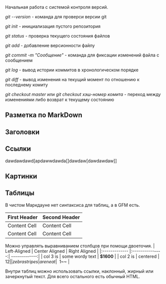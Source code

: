 Начальная работа с системой контроля версий.

*git --version* - команда для проверси версии git

*git init* - инициализация пустого репозитория

*git status* - проверка текущего состояния файлов

*git add* - добавление версионности файлу

*git commit -m "Сообщение"* - команда для фиксации изменений файла с сообщением

*git log* - вывод истории коммитов в хронологическом порядке

*git diff* - вывод изменения на текущий момент по отношению к последнему комиту

*git checkout master* или *git checkout хэш-номер комита* - переход между изменениями либо возврат к текущему состоянию

## Разметка по MarkDown

## Заголовки

## Ссылки

dawdawdawd[apdawwdawda[]dawdaw[dawdawdaw]]
## Картинки

## Таблицы

В чистом Маркдауне нет синтаксиса для таблиц, а в GFM
есть.

| First Header | Second Header |
| ------------- | ------------- |
| Content Cell | Content Cell |
| Content Cell | Content Cell |

Можно управлять выравниванием столбцов при помощи
двоеточия.
| Left-Aligned | Center Aligned | Right Aligned |
|:------------- |:---------------:| -------------:|
| col 3 is | some wordy text | **$1600** |
| col 2 is | centered | $12 |
| zebra stripes | are neat | ~~$1~~ |

Внутри таблиц можно использовать ссылки, наклонный,
жирный или зачеркнутый текст.
Для всего остального есть обычный HTML.
